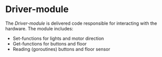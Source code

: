 # Driver-module
The *Driver-module* is delivered code responsible for interacting with the hardware. The module includes:

- Set-functions for lights and motor direction
- Get-functions for buttons and floor
- Reading (goroutines) buttons and floor sensor